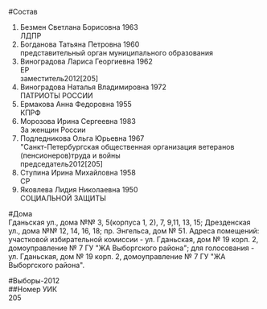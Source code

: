 #Состав  
1. Безмен Светлана Борисовна 1963  
    ЛДПР  
2. Богданова Татьяна Петровна 1960  
    представительный орган муниципального образования  
3. Виноградова Лариса Георгиевна 1962  
    ЕР  
    заместитель2012[205]  
4. Виноградова Наталья Владимировна 1972  
    ПАТРИОТЫ РОССИИ  
5. Ермакова Анна Федоровна 1955  
    КПРФ  
6. Морозова Ирина Сергеевна 1983  
    За женщин России  
7. Подледникова Ольга Юрьевна 1967  
    "Санкт-Петербургская общественная организация ветеранов (пенсионеров)труда и войны  
    председатель2012[205]  
8. Ступина Ирина Михайловна 1958  
    СР  
9. Яковлева Лидия Николаевна 1950  
    СОЦИАЛЬНОЙ ЗАЩИТЫ  
  
#Дома  
Гданьская ул., дома №№ 3, 5(корпуса 1, 2), 7, 9,11, 13, 15; Дрезденская ул., дома №№ 12, 14, 16, 18; пр. Энгельса, дом № 51. Адреса помещений: участковой избирательной комиссии - ул. Гданьская, дом № 19 корп. 2, домоуправление № 7 ГУ "ЖА Выборгского района"; для голосования - ул. Гданьская, дом № 19 корп. 2, домоуправление № 7 ГУ "ЖА Выборгского района".  
  
#Выборы-2012  
##Номер УИК  
205  
